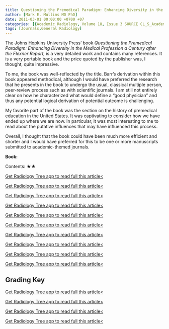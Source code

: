 ```yaml
---
title: Questioning the Premedical Paradigm: Enhancing Diversity in the Medical Profession a Century After the Flexner Report
author: [Mark E. Mullins MD PhD]
date: 2011-03-01 00:00:00 +0700 +07
categories: [{Academic Radiology, Volume 18, Issue 3 SOURCE CL_S_AcademicRadiologyVolume18Issue3 1}]
tags: [Journals,General Radiology]
---
```

The Johns Hopkins University Press’ book _Questioning the Premedical Paradigm: Enhancing Diversity in the Medical Profession a Century after the Flexner Report,_ is a very detailed work and contains many references. It is a very portable book and the price quoted by the publisher was, I thought, quite impressive.

To me, the book was well-reflected by the title. Barr’s derivation within this book appeared methodical, although I would have preferred the research that he presents in the book to undergo the usual, classical multiple person, peer-review process such as with scientific journals. I am still not entirely clear on how he characterized what would define a “good physician” and thus any potential logical derivation of potential outcome is challenging.

My favorite part of the book was the section on the history of premedical education in the United States. It was captivating to consider how we have ended up where we are now. In particular, it was most interesting to me to read about the putative influences that may have influenced this process.

Overall, I thought that the book could have been much more efficient and shorter and I would have preferred for this to be one or more manuscripts submitted to academic-themed journals.

**Book:**

Contents: ★★

[Get Radiology Tree app to read full this article<](https://clinicalpub.com/app)

[Get Radiology Tree app to read full this article<](https://clinicalpub.com/app)

[Get Radiology Tree app to read full this article<](https://clinicalpub.com/app)

[Get Radiology Tree app to read full this article<](https://clinicalpub.com/app)

[Get Radiology Tree app to read full this article<](https://clinicalpub.com/app)

[Get Radiology Tree app to read full this article<](https://clinicalpub.com/app)

[Get Radiology Tree app to read full this article<](https://clinicalpub.com/app)

[Get Radiology Tree app to read full this article<](https://clinicalpub.com/app)

[Get Radiology Tree app to read full this article<](https://clinicalpub.com/app)

[Get Radiology Tree app to read full this article<](https://clinicalpub.com/app)

## Grading Key

[Get Radiology Tree app to read full this article<](https://clinicalpub.com/app)

[Get Radiology Tree app to read full this article<](https://clinicalpub.com/app)

[Get Radiology Tree app to read full this article<](https://clinicalpub.com/app)

[Get Radiology Tree app to read full this article<](https://clinicalpub.com/app)